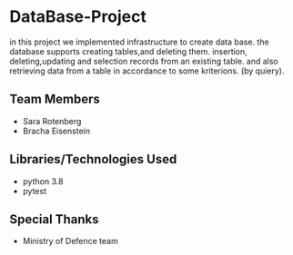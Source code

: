 # DataBase-Project
in this project we implemented infrastructure to create data base.
the database supports creating tables,and deleting them.
insertion, deleting,updating and selection records from an existing table.
and also retrieving data from a table in accordance to some kriterions. (by quiery).
## Team Members
* Sara Rotenberg
* Bracha Eisenstein
## Libraries/Technologies Used
* python 3.8
* pytest
## Special Thanks
* Ministry of Defence team

